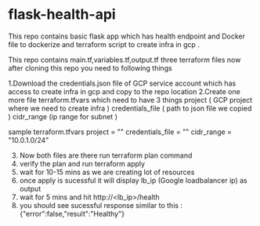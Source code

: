 # flask-health-api
This repo contains basic flask app which has health endpoint and Docker file to dockerize and terraform script to create infra in gcp .

This repo contains main.tf,variables.tf,output.tf three terraform files now after cloning this repo you need to following things

1.Download the credentials.json file of GCP service account which has access to create infra in gcp and copy to the repo location 
2.Create one more file terraform.tfvars which need to have 3 things 
     project ( GCP project where we need to create infra )
     credentials_file ( path to json file we copied )
     cidr_range (ip range for subnet )
     
sample terraform.tfvars
project = "<name-of-project>"
credentials_file = "<path-to-json-file>"
cidr_range = "10.0.1.0/24"

3. Now both files are there run terraform plan command
4. verify the plan and run terraform apply
5. wait for 10-15 mins as we are creating lot of resources
6. once apply is sucessful it will display lb_ip (Google loadbalancer ip) as output
7. wait for 5 mins and hit http://<lb_ip>/health
8. you should see sucessful response similar to this :{"error":false,"result":"Healthy"}
